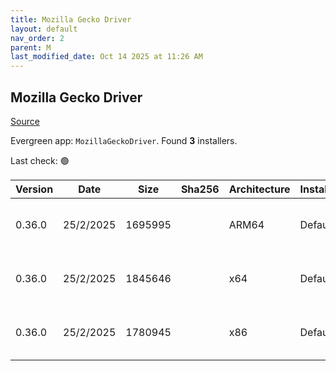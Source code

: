 ```yaml
---
title: Mozilla Gecko Driver
layout: default
nav_order: 2
parent: M
last_modified_date: Oct 14 2025 at 11:26 AM
---
```


## Mozilla Gecko Driver

[Source](https://developer.mozilla.org/en-US/docs/Web/WebDriver)

Evergreen app: `MozillaGeckoDriver`. Found **3** installers.

Last check: 🟢

| Version | Date      | Size    | Sha256 | Architecture | InstallerType | Type | URI                                                                                                                                                                                                          |
| ------- | --------- | ------- | ------ | ------------ | ------------- | ---- | ------------------------------------------------------------------------------------------------------------------------------------------------------------------------------------------------------------ |
| 0.36.0  | 25/2/2025 | 1695995 |        | ARM64        | Default       | zip  | [https://github.com/mozilla/geckodriver/releases/download/v0.36.0/geckodriver-v0.36.0-win-aarch64.zip](https://github.com/mozilla/geckodriver/releases/download/v0.36.0/geckodriver-v0.36.0-win-aarch64.zip) |
| 0.36.0  | 25/2/2025 | 1845646 |        | x64          | Default       | zip  | [https://github.com/mozilla/geckodriver/releases/download/v0.36.0/geckodriver-v0.36.0-win64.zip](https://github.com/mozilla/geckodriver/releases/download/v0.36.0/geckodriver-v0.36.0-win64.zip)             |
| 0.36.0  | 25/2/2025 | 1780945 |        | x86          | Default       | zip  | [https://github.com/mozilla/geckodriver/releases/download/v0.36.0/geckodriver-v0.36.0-win32.zip](https://github.com/mozilla/geckodriver/releases/download/v0.36.0/geckodriver-v0.36.0-win32.zip)             |
